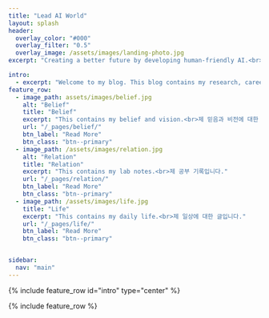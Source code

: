 ```yaml
---
title: "Lead AI World"
layout: splash
header:
  overlay_color: "#000"
  overlay_filter: "0.5"
  overlay_image: /assets/images/landing-photo.jpg
excerpt: "Creating a better future by developing human-friendly AI.<br>I study AI and Consciousness.<br>인간 친화적인 AI를 개발하여 보다 나은 미래를 만듭니다.<br>저는 인공지능과 의식을 연구합니다."

intro: 
  - excerpt: "Welcome to my blog. This blog contains my research, career and daily life.<br>I hope I can give you a lot of help and motivation.<br>제 블로그에 오신 것을 환영합니다. 이 블로그는 제 연구, 커리어, 일상생활을 담고 있습니다.<br>제가 많은 도움과 동기를 줄 수 있길 소망합니다."
feature_row:
  - image_path: assets/images/belief.jpg
    alt: "Belief"
    title: "Belief"
    excerpt: "This contains my belief and vision.<br>제 믿음과 비전에 대한 글입니다."
    url: "/_pages/belief/"
    btn_label: "Read More"
    btn_class: "btn--primary"
  - image_path: /assets/images/relation.jpg
    alt: "Relation"
    title: "Relation"
    excerpt: "This contains my lab notes.<br>제 공부 기록입니다."
    url: "/_pages/relation/"
    btn_label: "Read More"
    btn_class: "btn--primary"
  - image_path: /assets/images/life.jpg
    title: "Life"
    excerpt: "This contains my daily life.<br>제 일상에 대한 글입니다."
    url: "/_pages/life/"
    btn_label: "Read More"
    btn_class: "btn--primary"


sidebar:
  nav: "main"
---
```


{% include feature_row id="intro" type="center" %}

{% include feature_row %}
